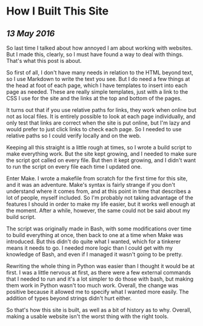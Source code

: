 How I Built This Site
=====================

*13 May 2016*
-------------

So last time I talked about how annoyed I am about working with websites.
But I made this, clearly, so I must have found a way to deal with things.
That's what this post is about.

So first of all, I don't have many needs in relation to the HTML beyond text, so I use Markdown to write the text you see.
But I do need a few things at the head at foot of each page, which I have templates to insert into each page as needed.
These are really simple templates, just with a link to the CSS I use for the site and the links at the top and bottom of the pages.

It turns out that if you use relative paths for links, they work when online but not as local files.
It is entirely possible to look at each page individually, and only test that links are correct when the site is put online, but I'm lazy and would prefer to just click links to check each page.
So I needed to use relative paths so I could verify locally and on the web.

Keeping all this straight is a little rough at times, so I wrote a build script to make everything work.
But the site kept growing, and I needed to make sure the script got called on every file.
But then it kept growing, and I didn't want to run the script on every file each time I updated one.

Enter Make.
I wrote a makefile from scratch for the first time for this site, and it was an adventure.
Make's syntax is fairly strange if you don't understand where it comes from, and at this point in time that describes a lot of people, myself included.
So I'm probably not taking advantage of the features I should in order to make my life easier, but it works well enough at the moment.
After a while, however, the same could not be said about my build script.

The script was originally made in Bash, with some modifications over time to build everything at once, then back to one at a time when Make was introduced.
But this didn't do quite what I wanted, which for a tinkerer means it needs to go.
I needed more logic than I could get with my knowledge of Bash, and even if I managed it wasn't going to be pretty.

Rewriting the whole thing in Python was easier than I thought it would be at first.
I was a little nervous at first, as there were a few external commands that I needed to run and it's a lot simpler to do those with bash, but making them work in Python wasn't too much work.
Overall, the change was positive because it allowed me to specify what I wanted more easily.
The addition of types beyond strings didn't hurt either.

So that's how this site is built, as well as a bit of history as to why.
Overall, making a usable website isn't the worst thing with the right tools.